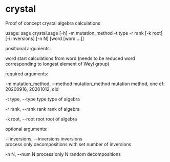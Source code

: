 # crystal
Proof of concept crystal algebra calculations



usage: sage crystal.sage [-h] -m mutation_method -t type -r rank [-k root] [-i inversions] [-n N] [word [word ...]]

positional arguments:

  word                  start calculations from word (needs to be reduced word corresponding to longest element of Weyl group)

required arguments:

  -m mutation_method, --method mutation_method 
                        mutation method, one of: 20200916, 20201012, old
                        
  -t type, --type type  type of algebra
  
  -r rank, --rank rank  rank of algebra
  
  -k root, --root root  root of algebra

optional arguments:

  -i inversions, --inversions inversions  
                        process only decompositions with set number of inversions
                        
  -n N, --num N         process only N random decompositions
  
